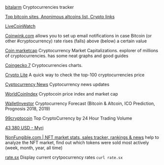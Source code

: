 
[bitalarm](https://github.com/damoonrashidi/bitalarm)
Cryptocurrencies tracker

[Top bitcoin sites, Anonimous altcoins list, Crypto links](https://bitcoinbookmarks.com/)

[LiveCoinWatch](https://www.livecoinwatch.com/)

[Coinwink.com](https://coinwink.com/)
allows you to set up email notifications in case Bitcoin (or other #cryptocurrency) rate rises (falls) above (below)
a certain value

[Coin marketcap](https://coinmarketcap.com/)
Cryptocurrency Market Capitalizations.
explorer of millions of cryptocurrencies. has some neat graphs and good guides

[Coingecko 7](https://www.coingecko.com/en)
Cryptocurrencies charts.

[Crypto Lite](http://cryptolite.net/)
A quick way to check the top-100 cryptocurrencies price

[Cyptocurrency News](http://www.knockknockcoin.com/)
Cyptocurrency news updates

[WorldCoinIndex](https://www.worldcoinindex.com/)
Cryptocoin price index and market cap

[WalletInvestor](https://walletinvestor.com/forecast)
Cryptocurrency Forecast (Bitcoin & Altcoin, ICO Prediction, Prognosis 2018, 2019)

[99cryptocoin](https://www.99cryptocoin.com/)
Top CryptoCurrency by 24 Hour Trading Volume

[43,380 USD - Myri](https://myri.io/)

[NonFungible.com | NFT market stats, sales tracker, rankings & news](https://nonfungible.com/)
help to analyze the NFT market, find out which tokens were sold most actively (week, month, year, all time)

[rate.sx](https://rate.sx/)
Display current crytpocurrency rates
`curl rate.sx`
